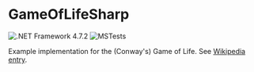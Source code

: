 # GameOfLifeSharp
![.NET Framework 4.7.2](https://img.shields.io/badge/.Net_Framework-4.7.2-green) ![MSTests](https://img.shields.io/badge/MSTests-✔-green)

Example implementation for the (Conway's) Game of Life. See [Wikipedia entry](https://en.wikipedia.org/wiki/Conway's_Game_of_Life).

